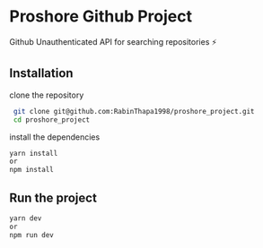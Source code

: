 # Proshore Github Project

Github Unauthenticated API for searching repositories ⚡

## Installation

clone the repository

```bash
 git clone git@github.com:RabinThapa1998/proshore_project.git
 cd proshore_project
```

install the dependencies

```bash
yarn install
or
npm install
```

## Run the project

```bash
yarn dev
or
npm run dev
```
